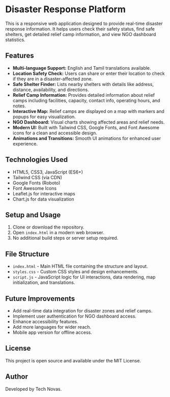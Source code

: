 # Disaster Response Platform

This is a responsive web application designed to provide real-time disaster response information. It helps users check their safety status, find safe shelters, get detailed relief camp information, and view NGO dashboard statistics.

## Features

- **Multi-language Support:** English and Tamil translations available.
- **Location Safety Check:** Users can share or enter their location to check if they are in a disaster-affected zone.
- **Safe Shelter Finder:** Lists nearby shelters with details like address, distance, availability, and directions.
- **Relief Camp Information:** Provides detailed information about relief camps including facilities, capacity, contact info, operating hours, and notes.
- **Interactive Map:** Relief camps are displayed on a map with markers and popups for easy visualization.
- **NGO Dashboard:** Visual charts showing affected areas and relief needs.
- **Modern UI:** Built with Tailwind CSS, Google Fonts, and Font Awesome icons for a clean and accessible design.
- **Animations and Transitions:** Smooth UI animations for enhanced user experience.

## Technologies Used

- HTML5, CSS3, JavaScript (ES6+)
- Tailwind CSS (via CDN)
- Google Fonts (Roboto)
- Font Awesome Icons
- Leaflet.js for interactive maps
- Chart.js for data visualization

## Setup and Usage

1. Clone or download the repository.
2. Open `index.html` in a modern web browser.
3. No additional build steps or server setup required.

## File Structure

- `index.html` - Main HTML file containing the structure and layout.
- `styles.css` - Custom CSS styles and design enhancements.
- `script.js` - JavaScript logic for UI interactions, data rendering, map initialization, and translations.

## Future Improvements

- Add real-time data integration for disaster zones and relief camps.
- Implement user authentication for NGO dashboard access.
- Enhance accessibility features.
- Add more languages for wider reach.
- Mobile app version for offline access.

## License

This project is open source and available under the MIT License.

## Author

Developed by Tech Novas.
